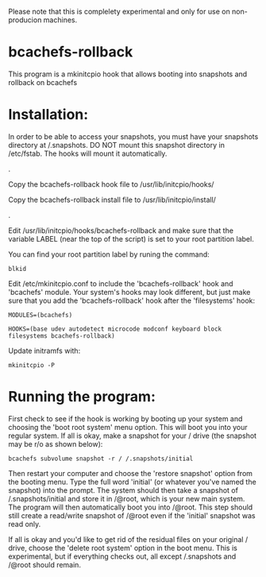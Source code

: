 Please note that this is complelety experimental and only for use on non-producion machines.

# bcachefs-rollback
This program is a mkinitcpio hook that allows booting into snapshots and rollback on bcachefs

# Installation:

In order to be able to access your snapshots, you must have your snapshots directory at /.snapshots.
DO NOT mount this snapshot directory in /etc/fstab. The hooks will mount it automatically.

.

Copy the bcachefs-rollback hook file to /usr/lib/initcpio/hooks/

Copy the bcachefs-rollback install file to /usr/lib/initcpio/install/

.

Edit /usr/lib/initcpio/hooks/bcachefs-rollback and make sure that the variable LABEL (near the top of the script) is set to your root partition label.

You can find your root partition label by runing the command:
```
blkid
```

Edit /etc/mkinitcpio.conf to include the 'bcachefs-rollback' hook and 'bcachefs' module. Your system's hooks may look different, but just make sure that you add the 'bcachefs-rollback' hook after the 'filesystems' hook:

```
MODULES=(bcachefs)

HOOKS=(base udev autodetect microcode modconf keyboard block filesystems bcachefs-rollback)
```

Update initramfs with:

```
mkinitcpio -P
```


# Running the program:

First check to see if the hook is working by booting up your system and choosing the 'boot root system' menu option. This will boot you into your regular system. If all is okay, make a snapshot for your / drive (the snapshot may be r/o as shown below):

```
bcachefs subvolume snapshot -r / /.snapshots/initial
```

Then restart your computer and choose the 'restore snapshot' option from the booting menu. Type the full word 'initial' (or whatever you've named the snapshot) into the prompt. The system should then take a snapshot of /.snapshots/initial and store it in /@root, which is your new main system. The program will then automatically boot you into /@root. This step should still create a read/write snapshot of /@root even if the 'initial' snapshot was read only.

If all is okay and you'd like to get rid of the residual files on your original / drive, choose the 'delete root system' option in the boot menu. This is experimental, but if everything checks out, all except /.snapshots and /@root should remain.
